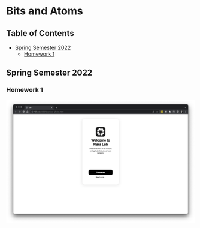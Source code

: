 # Bits and Atoms

## Table of Contents
- [Spring Semester 2022](#spring-semester-2022)
  - [Homework 1](#exercise-1)

## Spring Semester 2022
### Homework 1
![Homework 1](readme-resources/200522-bits-atoms-exercise-1.png)
